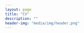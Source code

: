 ```yaml
---
layout: page
title: "CV"
description: ""
header-img: "media/img/header.png"
---
```


<!-- <embed src="/media/cv/cv.pdf" type="application/pdf" width="800" height="1000"/> -->
